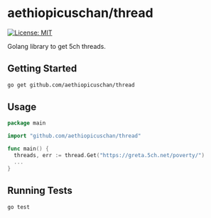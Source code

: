 # aethiopicuschan/thread

[![License: MIT](https://img.shields.io/badge/License-MIT-brightgreen?style=flat-square)](/LICENSE)

Golang library to get 5ch threads.

## Getting Started

```sh
go get github.com/aethiopicuschan/thread
```

## Usage

```go
package main

import "github.com/aethiopicuschan/thread"

func main() {
  threads, err := thread.Get("https://greta.5ch.net/poverty/")
  ...
}
```

## Running Tests

```sh
go test
```